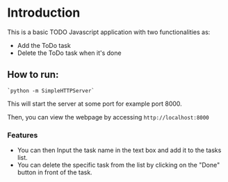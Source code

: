 # Introduction

This is a basic TODO Javascript application with two functionalities as:
- Add the ToDo task
- Delete the ToDo task when it's done

## How to run:
    `python -m SimpleHTTPServer`

This will start the server at some port for example port 8000.

Then,
you can view the webpage by accessing
`http://localhost:8000`

### Features
- You can then Input the task name in the text box and add it to the tasks list.
- You can delete the specific task from the list by clicking on the "Done" button in front of the task.
